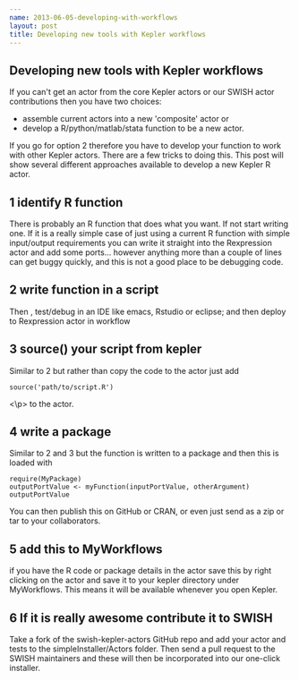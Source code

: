 ```yaml
---
name: 2013-06-05-developing-with-workflows
layout: post
title: Developing new tools with Kepler workflows
---
```


## Developing new tools with Kepler workflows
If you can't get an actor from the core Kepler actors or our SWISH actor contributions then you have two choices:
- assemble current actors into a new 'composite' actor or
- develop a R/python/matlab/stata function to be a new actor.

If you go for option 2 therefore you have to develop your function to work with other Kepler actors.    There are a few tricks to doing this.  This post will show several different approaches available to develop a new Kepler R actor.

## 1 identify R function
There is probably an R function that does what you want.  If not start writing one.  If it is a really simple case of just using a current R function with simple input/output requirements you can write it straight into the Rexpression actor and add some ports... however anything more than a couple of lines can get buggy quickly, and this is not a good place to be debugging code.

## 2 write function in a script
Then , test/debug in an IDE like emacs, Rstudio or eclipse; and then deploy to Rexpression actor in workflow

## 3 source() your script from kepler
Similar to 2 but rather than copy the code to the actor just add 

    source('path/to/script.R')

<p><\p>
to the actor.

## 4 write a package
Similar to 2 and 3 but the function is written to a package and then this is loaded with

    require(MyPackage)
    outputPortValue <- myFunction(inputPortValue, otherArgument)
    outputPortValue

You can then publish this on GitHub or CRAN, or even just send as a zip or tar to your collaborators.

## 5 add this to MyWorkflows
if you have the R code or package details in the actor save this by right clicking on the actor and save it to your kepler directory under MyWorkflows.  This means it will be available whenever you open Kepler.

## 6 If it is really awesome contribute it to SWISH
Take a fork of the swish-kepler-actors GitHub repo and add your actor and tests to the simpleInstaller/Actors folder. Then send a pull request to the SWISH maintainers and these will then be incorporated into our one-click installer.
